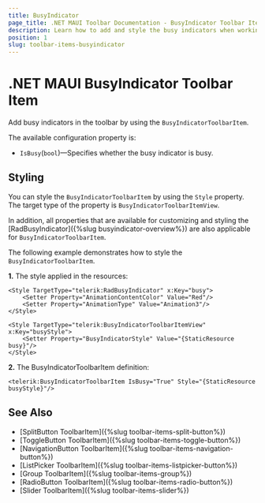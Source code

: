 ```yaml
---
title: BusyIndicator
page_title: .NET MAUI Toolbar Documentation - BusyIndicator Toolbar Item
description: Learn how to add and style the busy indicators when working with the Toolbar for .NET MAUI.
position: 1
slug: toolbar-items-busyindicator
---
```


# .NET MAUI BusyIndicator Toolbar Item 

Add busy indicators in the toolbar by using the `BusyIndicatorToolbarItem`.

The available configuration property is:

* `IsBusy`(`bool`)&mdash;Specifies whether the busy indicator is busy. 

## Styling

You can style the `BusyIndicatorToolbarItem` by using the `Style` property. The target type of the property is `BusyIndicatorToolbarItemView`. 

In addition, all properties that are available for customizing and styling the [RadBusyIndicator]({%slug busyindicator-overview%}) are also applicable for `BusyIndicatorToolbarItem`.

The following example demonstrates how to style the `BusyIndicatorToolbarItem`.

**1.** The style applied in the resources:

```XAML
<Style TargetType="telerik:RadBusyIndicator" x:Key="busy">
    <Setter Property="AnimationContentColor" Value="Red"/>
    <Setter Property="AnimationType" Value="Animation3"/>
</Style>
            
<Style TargetType="telerik:BusyIndicatorToolbarItemView" x:Key="busyStyle">
    <Setter Property="BusyIndicatorStyle" Value="{StaticResource busy}"/>
</Style>
```

**2.** The BusyIndicatorToolbarItem definition:

```XAML
<telerik:BusyIndicatorToolbarItem IsBusy="True" Style="{StaticResource busyStyle}"/>
```

## See Also

- [SplitButton ToolbarItem]({%slug toolbar-items-split-button%})
- [ToggleButton ToolbarItem]({%slug toolbar-items-toggle-button%})
- [NavigationButton ToolbarItem]({%slug toolbar-items-navigation-button%})
- [ListPicker ToolbarItem]({%slug toolbar-items-listpicker-button%})
- [Group ToolbarItem]({%slug toolbar-items-group%})
- [RadioButton ToolbarItem]({%slug toolbar-items-radio-button%})
- [Slider ToolbarItem]({%slug toolbar-items-slider%})

